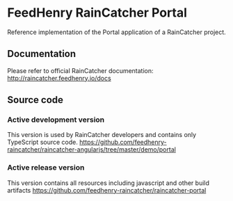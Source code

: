 # FeedHenry RainCatcher Portal

Reference implementation of the Portal  application of a RainCatcher project.

## Documentation

Please refer to official RainCatcher documentation:
http://raincatcher.feedhenry.io/docs

## Source code

### Active development version

This version is used by RainCatcher developers and contains only TypeScript source code.
https://github.com/feedhenry-raincatcher/raincatcher-angularjs/tree/master/demo/portal

### Active release version

This version contains all resources including javascript and other build artifacts
https://github.com/feedhenry-raincatcher/raincatcher-portal




